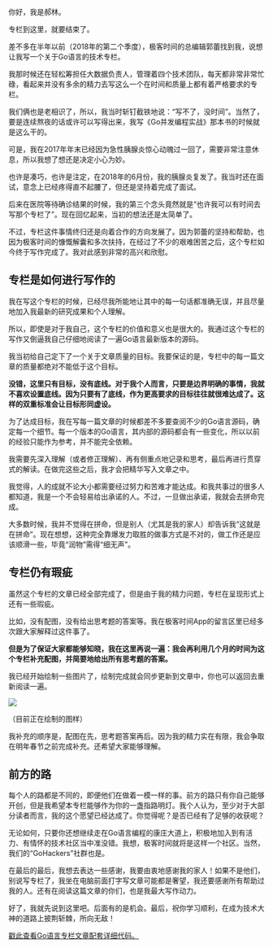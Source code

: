 你好，我是郝林。

专栏到这里，就要结束了。

差不多在半年以前（2018年的第二个季度），极客时间的总编辑郭蕾找到我，说想让我写一个关于Go语言的技术专栏。

我那时候还在轻松筹担任大数据负责人，管理着四个技术团队，每天都非常非常忙碌，看起来并没有多余的精力去写这么一个在时间和质量上都有着严格要求的专栏。

我们俩也是老相识了，所以，我当时斩钉截铁地说：“写不了，没时间”。当然了，要是连续熬夜的话或许可以写得出来，我写《Go并发编程实战》那本书的时候就是这么干的。

可是，我在2017年年末已经因为急性胰腺炎惊心动魄过一回了，需要非常注意休息，所以我想了想还是决定小心为妙。

也许是凑巧，也许是注定，在2018年的6月份，我的胰腺炎复发了。我当时还在面试，意念上已经疼得直不起腰了，但还是坚持着完成了面试。

后来在医院等待确诊结果的时候，我的第三个念头竟然就是“也许我可以有时间去写那个专栏了”。现在回忆起来，当初的想法还是太简单了。

不过，专栏这件事情终归还是向着合作的方向发展了。因为郭蕾的坚持和帮助，也因为极客时间的慷慨解囊和多次扶持，在经过了不少的艰难困苦之后，这个专栏如今终于写作完成了。我对此感到非常的高兴和欣慰。

## 专栏是如何进行写作的

我在写这个专栏的时候，已经尽我所能地让其中的每一句话都准确无误，并且尽量地加入我最新的研究成果和个人理解。

所以，即使是对于我自己，这个专栏的价值和意义也是很大的。我通过这个专栏的写作又倒逼我自己仔细地阅读了一遍Go语言最新版本的源码。

我当初给自己定下了一个关于文章质量的目标。我要保证的是，专栏中的每一篇文章的质量都绝对不能低于这个目标。

**没错，这里只有目标，没有底线。对于我个人而言，只要是边界明确的事情，我就不喜欢设置底线。因为只要有了底线，作为更高要求的目标往往就很难达成了。这样的双重标准会让目标形同虚设。**

为了达成目标，我在写每一篇文章的时候都差不多要查阅不少的Go语言源码，确定每一个细节。每一个版本的Go语言，其内部的源码都会有一些变化，所以以前的经验只能作为参考，并不能完全依赖。

我需要先深入理解（或者修正理解）、再有侧重点地记录和思考，最后再进行贯穿式的解读。在做完这些之后，我才会把精华写入文章之中。

我觉得，人的成就不论大小都需要经过努力和苦难才能达成。和我共事过的很多人都知道，我是一个不会轻易给出承诺的人。不过，一旦做出承诺，我就会去拼命完成。

大多数时候，我并不觉得在拼命，但是别人（尤其是我的家人）却告诉我“这就是在拼命”。现在想想，这种完全靠爆发力取胜的做事方式是不对的，做工作还是应该顺滑一些，毕竟“润物”需得“细无声”。

## 专栏仍有瑕疵

虽然这个专栏的文章已经全部完成了，但是由于我的精力问题，专栏在呈现形式上还有一些瑕疵。

比如，没有配图，没有给出思考题的答案等。我在极客时间App的留言区里已经多次跟大家解释过这件事了。

**但是为了保证大家都能够知晓，我在这里再说一遍：我会再利用几个月的时间为这个专栏补充配图，并简要地给出所有思考题的答案。**

我已经开始绘制一些图片了，绘制完成就会同步更新到文章中，你也可以返回去重新阅读一遍。

![](https://static001.geekbang.org/resource/image/2f/3c/2fdfb5620e072d864907870e61ae5f3c.png?wh=1472*797)

（目前正在绘制的图样）

我补充的顺序是，配图在先，思考题答案再后。因为我的精力实在有限，我会争取在明年春节之前完成补充。还希望大家能够理解。

## 前方的路

每个人的路都是不同的，即便他们在做着一模一样的事。前方的路只有你自己能够开创，但是我希望本专栏能够作为你的一盏指路明灯。我个人认为，至少对于大部分读者而言，我的这个愿望已经达成了。你觉得呢？是否已经有了足够的收获呢？

无论如何，只要你还想继续走在Go语言编程的康庄大道上，积极地加入到有活力、有情怀的技术社区当中准没错。我想，极客时间就将是这样一个社区。当然，我们的“GoHackers”社群也是。

在最后的最后，我想去表达一些感谢，我要由衷地感谢我的家人！如果不是他们，别说写专栏了，我坐在电脑前面打字写文章可能都是奢望，我还要感谢所有帮助过我的人。还有在阅读这篇文章的你们，也是我最大写作动力。

好了，我就先说到这里吧。后面有的是机会。最后，祝你学习顺利，在成为技术大神的道路上披荆斩棘，所向无敌！

[戳此查看Go语言专栏文章配套详细代码。](https://github.com/hyper0x/Golang_Puzzlers)